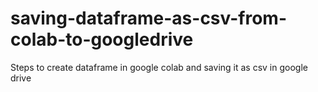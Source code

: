 # saving-dataframe-as-csv-from-colab-to-googledrive
Steps to create dataframe in google colab and saving it as csv in google drive

